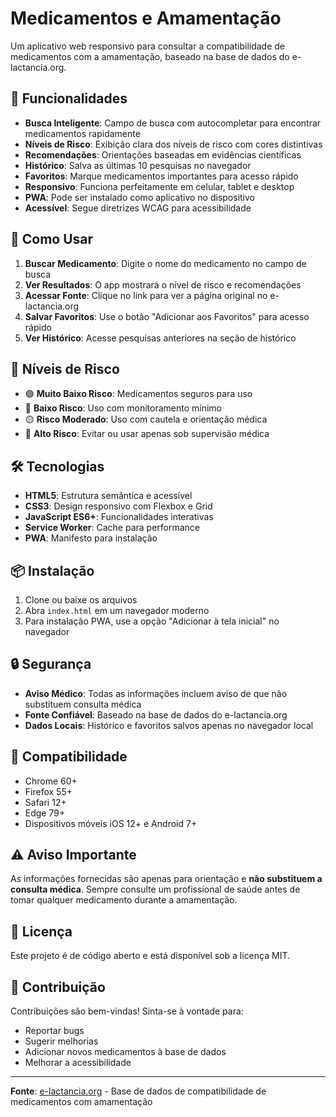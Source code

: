 # Medicamentos e Amamentação

Um aplicativo web responsivo para consultar a compatibilidade de medicamentos com a amamentação, baseado na base de dados do e-lactancia.org.

## 🚀 Funcionalidades

- **Busca Inteligente**: Campo de busca com autocompletar para encontrar medicamentos rapidamente
- **Níveis de Risco**: Exibição clara dos níveis de risco com cores distintivas
- **Recomendações**: Orientações baseadas em evidências científicas
- **Histórico**: Salva as últimas 10 pesquisas no navegador
- **Favoritos**: Marque medicamentos importantes para acesso rápido
- **Responsivo**: Funciona perfeitamente em celular, tablet e desktop
- **PWA**: Pode ser instalado como aplicativo no dispositivo
- **Acessível**: Segue diretrizes WCAG para acessibilidade

## 📱 Como Usar

1. **Buscar Medicamento**: Digite o nome do medicamento no campo de busca
2. **Ver Resultados**: O app mostrará o nível de risco e recomendações
3. **Acessar Fonte**: Clique no link para ver a página original no e-lactancia.org
4. **Salvar Favoritos**: Use o botão "Adicionar aos Favoritos" para acesso rápido
5. **Ver Histórico**: Acesse pesquisas anteriores na seção de histórico

## 🎨 Níveis de Risco

- 🟢 **Muito Baixo Risco**: Medicamentos seguros para uso
- 🔵 **Baixo Risco**: Uso com monitoramento mínimo
- 🟡 **Risco Moderado**: Uso com cautela e orientação médica
- 🔴 **Alto Risco**: Evitar ou usar apenas sob supervisão médica

## 🛠️ Tecnologias

- **HTML5**: Estrutura semântica e acessível
- **CSS3**: Design responsivo com Flexbox e Grid
- **JavaScript ES6+**: Funcionalidades interativas
- **Service Worker**: Cache para performance
- **PWA**: Manifesto para instalação

## 📦 Instalação

1. Clone ou baixe os arquivos
2. Abra `index.html` em um navegador moderno
3. Para instalação PWA, use a opção "Adicionar à tela inicial" no navegador

## 🔒 Segurança

- **Aviso Médico**: Todas as informações incluem aviso de que não substituem consulta médica
- **Fonte Confiável**: Baseado na base de dados do e-lactancia.org
- **Dados Locais**: Histórico e favoritos salvos apenas no navegador local

## 📱 Compatibilidade

- Chrome 60+
- Firefox 55+
- Safari 12+
- Edge 79+
- Dispositivos móveis iOS 12+ e Android 7+

## ⚠️ Aviso Importante

As informações fornecidas são apenas para orientação e **não substituem a consulta médica**. Sempre consulte um profissional de saúde antes de tomar qualquer medicamento durante a amamentação.

## 📄 Licença

Este projeto é de código aberto e está disponível sob a licença MIT.

## 🤝 Contribuição

Contribuições são bem-vindas! Sinta-se à vontade para:
- Reportar bugs
- Sugerir melhorias
- Adicionar novos medicamentos à base de dados
- Melhorar a acessibilidade

---

**Fonte**: [e-lactancia.org](https://e-lactancia.org) - Base de dados de compatibilidade de medicamentos com amamentação